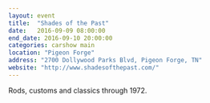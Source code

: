 ```yaml
---
layout: event
title:  "Shades of the Past"
date:   2016-09-09 08:00:00
end_date: 2016-09-10 20:00:00
categories: carshow main
location: "Pigeon Forge"
address: "2700 Dollywood Parks Blvd, Pigeon Forge, TN"
website: "http://www.shadesofthepast.com/"
---
```


Rods, customs and classics through 1972.